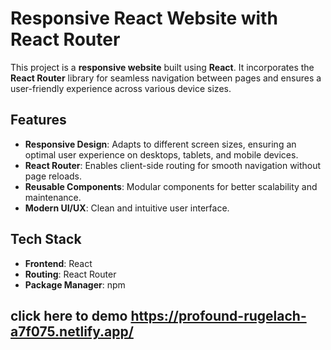 # Responsive React Website with React Router

This project is a **responsive website** built using **React**. It incorporates the **React Router** library for seamless navigation between pages and ensures a user-friendly experience across various device sizes.

## Features

- **Responsive Design**: Adapts to different screen sizes, ensuring an optimal user experience on desktops, tablets, and mobile devices.
- **React Router**: Enables client-side routing for smooth navigation without page reloads.
- **Reusable Components**: Modular components for better scalability and maintenance.
- **Modern UI/UX**: Clean and intuitive user interface.

## Tech Stack

- **Frontend**: React
- **Routing**: React Router
- **Package Manager**: npm

## click here to demo https://profound-rugelach-a7f075.netlify.app/
